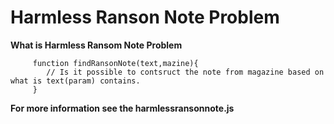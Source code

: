 Harmless Ranson Note Problem
===
**What is Harmless Ransom Note Problem**
```
     function findRansonNote(text,mazine){
        // Is it possible to contsruct the note from magazine based on what is text(param) contains.
     }

```
**For more information see the harmlessransonnote.js**